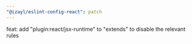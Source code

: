 ```yaml
---
"@izayl/eslint-config-react": patch
---
```


feat: add "plugin:react/jsx-runtime" to "extends" to disable the relevant rules
